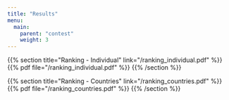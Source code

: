 ```yaml
---
title: "Results"
menu:
  main:
    parent: "contest"
    weight: 3
---
```


{{% section title="Ranking - Individual" link="/ranking_individual.pdf" %}}
{{% pdf file="/ranking_individual.pdf" %}}
{{% /section %}}

{{% section title="Ranking - Countries" link="/ranking_countries.pdf" %}}
{{% pdf file="/ranking_countries.pdf" %}}
{{% /section %}}
